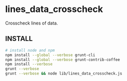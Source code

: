 lines_data_crosscheck
====================================
Crosscheck lines of data.


INSTALL
------------------------------------
```bash
# install node and npm
npm install --global --verbose grunt-cli
npm install --global --verbose grunt-contrib-coffee
npm install --verbose
grunt --verbose
grunt --verbose && node lib/lines_data_crosscheck.js
```
